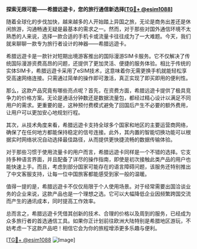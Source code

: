 **探索无限可能——希腊远遊卡，您的旅行通信新选择[[TG💪+ @esim1088](https://t.me/s/esim1088)]**

随着全球化的步伐加快，越来越多的人开始踏上异国之旅，无论是商务出差还是休闲旅游，沟通畅通无疑是最基本的需求之一。然而，对于那些对国外通信环境不太熟悉的人来说，选择一款合适的手机卡或流量卡往往成为了一大难题。今天，我们就来聊聊一款专为旅行者设计的神器——希腊远遊卡。

希腊远遊卡是一款针对短期出境游客推出的国际漫游SIM卡服务。它不仅解决了传统国际漫游资费高昂的问题，还提供了更加灵活、便捷的服务体验。相比于传统的实体SIM卡，希腊远遊卡采用了eSIM技术，这意味着你无需更换手机就能轻松享受高速网络连接。只需通过简单的操作即可激活，真正实现了即买即用的便利性。

那么，这款产品究竟有哪些亮点呢？首先，在资费方面，希腊远遊卡提供了极具竞争力的价格方案。无论是通话分钟数还是数据流量包，都经过精心设计以满足不同用户的需求。更重要的是，这种预付费模式避免了回国后产生不必要的额外费用，让用户可以更加安心地规划行程。

其次，从技术角度来看，希腊远遊卡支持全球多个国家和地区的主要运营商网络，确保了在任何地方都能保持稳定的信号连接。此外，其内置的智能切换功能可以根据实时网络状况自动选择最佳路径，从而提供更快捷流畅的数据传输体验。

对于那些习惯于使用流量卡的用户而言，希腊远遊卡同样是一个不错的选择。它支持多种语言界面，并且配备了详尽的操作指南，即使是初次接触此类产品的用户也能快速上手。而且，考虑到部分国家可能存在的语言障碍问题，该服务还特别推出了中文客服支持，让每一位中国旅客都能感受到家一般的温暖。

值得一提的是，希腊远遊卡不仅仅局限于个人使用场景。对于经常需要出国洽谈业务的企业来说，这款产品也是一个理想之选。它可以大幅降低企业因频繁跨国交流而产生的通讯成本，同时提高工作效率。

总而言之，希腊远遊卡凭借其创新的技术、合理的价格以及周到的服务，已经成为众多旅行者的首选通信工具。如果你正计划前往欧洲大陆特别是希腊地区游玩，不妨考虑一下这款产品吧！相信它会为你的旅程增添更多乐趣与便利。

[[TG💪+ @esim1088](https://t.me/s/esim1088) ![Image](https://i.postimg.cc/4NQfJmqS/Snipaste-2025-05-13-00-14-12.png)]
